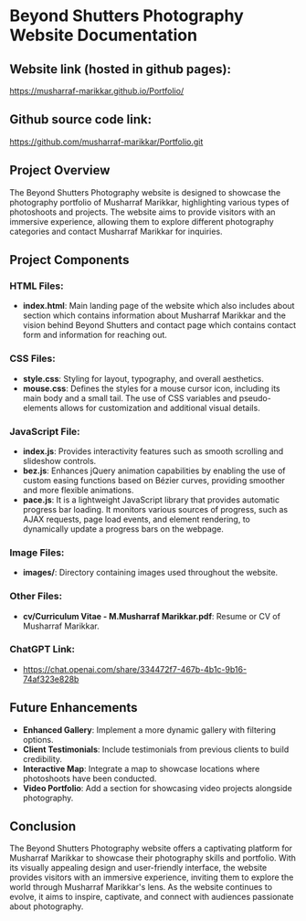 # Beyond Shutters Photography Website Documentation

## Website link (hosted in github pages):

https://musharraf-marikkar.github.io/Portfolio/

## Github source code link:

https://github.com/musharraf-marikkar/Portfolio.git

## Project Overview

The Beyond Shutters Photography website is designed to showcase the photography portfolio of Musharraf Marikkar, highlighting various types of photoshoots and projects. The website aims to provide visitors with an immersive experience, allowing them to explore different photography categories and contact Musharraf Marikkar for inquiries.

## Project Components

### HTML Files:

-   **index.html**: Main landing page of the website which also includes about section which contains information about Musharraf Marikkar and the vision behind Beyond Shutters and contact page which contains contact form and information for reaching out.

### CSS Files:

- **style.css**: Styling for layout, typography, and overall aesthetics.
- **mouse.css**: Defines the styles for a mouse cursor icon, including its main body and a small tail. The use of CSS variables and pseudo-elements allows for customization and additional visual details.

### JavaScript File:

- **index.js**: Provides interactivity features such as smooth scrolling and slideshow controls.
- **bez.js**: Enhances jQuery animation capabilities by enabling the use of custom easing functions based on Bézier curves, providing smoother and more flexible animations.
- **pace.js**: It is a lightweight JavaScript library that provides automatic progress bar loading. It monitors various sources of progress, such as AJAX requests, page load events, and element rendering, to dynamically update a progress bars on the webpage.

### Image Files:

- **images/**: Directory containing images used throughout the website.

### Other Files:

- **cv/Curriculum Vitae - M.Musharraf Marikkar.pdf**: Resume or CV of Musharraf Marikkar.

### ChatGPT Link:

- https://chat.openai.com/share/334472f7-467b-4b1c-9b16-74af323e828b

## Future Enhancements

- **Enhanced Gallery**: Implement a more dynamic gallery with filtering options.
- **Client Testimonials**: Include testimonials from previous clients to build credibility.
- **Interactive Map**: Integrate a map to showcase locations where photoshoots have been conducted.
- **Video Portfolio**: Add a section for showcasing video projects alongside photography.

## Conclusion

The Beyond Shutters Photography website offers a captivating platform for Musharraf Marikkar to showcase their photography skills and portfolio. With its visually appealing design and user-friendly interface, the website provides visitors with an immersive experience, inviting them to explore the world through Musharraf Marikkar's lens. As the website continues to evolve, it aims to inspire, captivate, and connect with audiences passionate about photography.
